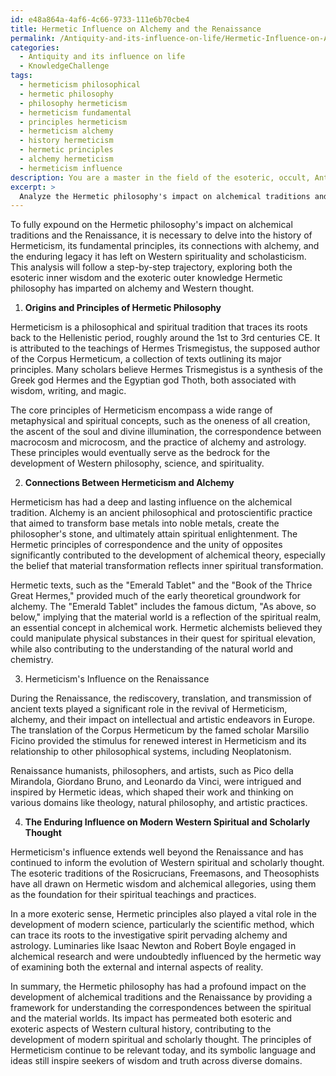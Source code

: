 ```yaml
---
id: e48a864a-4af6-4c66-9733-111e6b70cbe4
title: Hermetic Influence on Alchemy and the Renaissance
permalink: /Antiquity-and-its-influence-on-life/Hermetic-Influence-on-Alchemy-and-the-Renaissance/
categories:
  - Antiquity and its influence on life
  - KnowledgeChallenge
tags:
  - hermeticism philosophical
  - hermetic philosophy
  - philosophy hermeticism
  - hermeticism fundamental
  - principles hermeticism
  - hermeticism alchemy
  - history hermeticism
  - hermetic principles
  - alchemy hermeticism
  - hermeticism influence
description: You are a master in the field of the esoteric, occult, Antiquity and its influence on life and Education. You are a writer of tests, challenges, books and deep knowledge on Antiquity and its influence on life for initiates and students to gain deep insights and understanding from. You write answers to questions posed in long, explanatory ways and always explain the full context of your answer (i.e., related concepts, formulas, examples, or history), as well as the step-by-step thinking process you take to answer the challenges. Be rigorous and thorough, and summarize the key themes, ideas, and conclusions at the end.
excerpt: > 
  Analyze the Hermetic philosophy's impact on alchemical traditions and the Renaissance, examining both esoteric and exoteric elements, and elaborate on how its presence in antiquity contributed to shaping modern Western spiritual and scholarly thought.
---
```

To fully expound on the Hermetic philosophy's impact on alchemical traditions and the Renaissance, it is necessary to delve into the history of Hermeticism, its fundamental principles, its connections with alchemy, and the enduring legacy it has left on Western spirituality and scholasticism. This analysis will follow a step-by-step trajectory, exploring both the esoteric inner wisdom and the exoteric outer knowledge Hermetic philosophy has imparted on alchemy and Western thought.

1. **Origins and Principles of Hermetic Philosophy**

Hermeticism is a philosophical and spiritual tradition that traces its roots back to the Hellenistic period, roughly around the 1st to 3rd centuries CE. It is attributed to the teachings of Hermes Trismegistus, the supposed author of the Corpus Hermeticum, a collection of texts outlining its major principles. Many scholars believe Hermes Trismegistus is a synthesis of the Greek god Hermes and the Egyptian god Thoth, both associated with wisdom, writing, and magic.

The core principles of Hermeticism encompass a wide range of metaphysical and spiritual concepts, such as the oneness of all creation, the ascent of the soul and divine illumination, the correspondence between macrocosm and microcosm, and the practice of alchemy and astrology. These principles would eventually serve as the bedrock for the development of Western philosophy, science, and spirituality.

2. **Connections Between Hermeticism and Alchemy**

Hermeticism has had a deep and lasting influence on the alchemical tradition. Alchemy is an ancient philosophical and protoscientific practice that aimed to transform base metals into noble metals, create the philosopher's stone, and ultimately attain spiritual enlightenment. The Hermetic principles of correspondence and the unity of opposites significantly contributed to the development of alchemical theory, especially the belief that material transformation reflects inner spiritual transformation.

Hermetic texts, such as the "Emerald Tablet" and the "Book of the Thrice Great Hermes," provided much of the early theoretical groundwork for alchemy. The "Emerald Tablet" includes the famous dictum, "As above, so below," implying that the material world is a reflection of the spiritual realm, an essential concept in alchemical work. Hermetic alchemists believed they could manipulate physical substances in their quest for spiritual elevation, while also contributing to the understanding of the natural world and chemistry.

3. Hermeticism's Influence on the Renaissance

During the Renaissance, the rediscovery, translation, and transmission of ancient texts played a significant role in the revival of Hermeticism, alchemy, and their impact on intellectual and artistic endeavors in Europe. The translation of the Corpus Hermeticum by the famed scholar Marsilio Ficino provided the stimulus for renewed interest in Hermeticism and its relationship to other philosophical systems, including Neoplatonism.

Renaissance humanists, philosophers, and artists, such as Pico della Mirandola, Giordano Bruno, and Leonardo da Vinci, were intrigued and inspired by Hermetic ideas, which shaped their work and thinking on various domains like theology, natural philosophy, and artistic practices.

4. **The Enduring Influence on Modern Western Spiritual and Scholarly Thought**

Hermeticism's influence extends well beyond the Renaissance and has continued to inform the evolution of Western spiritual and scholarly thought. The esoteric traditions of the Rosicrucians, Freemasons, and Theosophists have all drawn on Hermetic wisdom and alchemical allegories, using them as the foundation for their spiritual teachings and practices.

In a more exoteric sense, Hermetic principles also played a vital role in the development of modern science, particularly the scientific method, which can trace its roots to the investigative spirit pervading alchemy and astrology. Luminaries like Isaac Newton and Robert Boyle engaged in alchemical research and were undoubtedly influenced by the hermetic way of examining both the external and internal aspects of reality.

In summary, the Hermetic philosophy has had a profound impact on the development of alchemical traditions and the Renaissance by providing a framework for understanding the correspondences between the spiritual and the material worlds. Its impact has permeated both esoteric and exoteric aspects of Western cultural history, contributing to the development of modern spiritual and scholarly thought. The principles of Hermeticism continue to be relevant today, and its symbolic language and ideas still inspire seekers of wisdom and truth across diverse domains.
